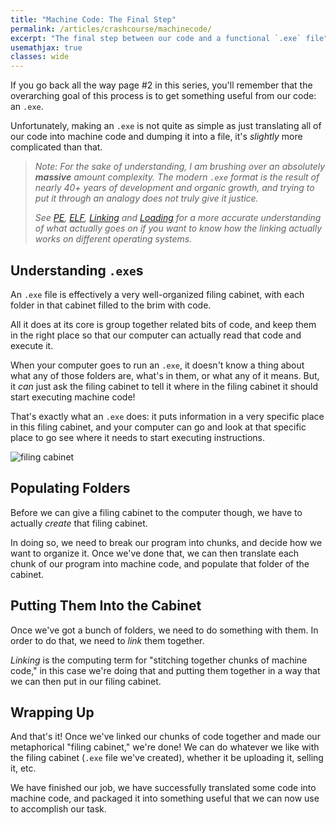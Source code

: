 ```yaml
---
title: "Machine Code: The Final Step"
permalink: /articles/crashcourse/machinecode/
excerpt: "The final step between our code and a functional `.exe` file"
usemathjax: true
classes: wide
---
```


If you go back all the way page #2 in this series, you'll
remember that the overarching goal of this process is to
get something useful from our code: an `.exe`.

Unfortunately, making an `.exe` is not quite as simple
as just translating all of our code into machine code
and dumping it into a file, it's *slightly* more complicated
than that.

> *Note: For the sake of understanding, I am brushing over*
> *an absolutely **massive** amount complexity. The modern `.exe`*
> *format is the result of nearly 40+ years of development and*
> *organic growth, and trying to put it through an analogy does*
> *not truly give it justice.* 
> 
> *See [PE](https://en.wikipedia.org/wiki/Portable_Executable),*
> *[ELF](https://en.wikipedia.org/wiki/Executable_and_Linkable_Format),*
> *[Linking](https://en.wikipedia.org/wiki/Linker_(computing))*
> *and [Loading](https://en.wikipedia.org/wiki/Loader_(computing))*
> *for a more accurate understanding of what actually goes on*
> *if you want to know how the linking actually works on different*
> *operating systems.*

## Understanding `.exe`s

An `.exe` file is effectively a very well-organized filing cabinet,
with each folder in that cabinet filled to the brim with code.

All it does at its core is group together related bits of code, and 
keep them in the right place so that our computer can actually read
that code and execute it. 

When your computer goes to run an `.exe`, it doesn't know a thing
about what any of those folders are, what's in them, or what any of
it means. But, it *can* just ask the filing cabinet to tell it
where in the filing cabinet it should start executing machine code!

That's exactly what an `.exe` does: it puts information in a very
specific place in this filing cabinet, and your computer can go
and look at that specific place to go see where it needs to start
executing instructions. 

![filing cabinet](/assets/images/crash-course/machine-code/cabinet.png)

## Populating Folders

Before we can give a filing cabinet to the computer though, we
have to actually *create* that filing cabinet. 

In doing so, we need to break our program into chunks, and decide
how we want to organize it. Once we've done that, we can then
translate each chunk of our program into machine code, and populate
that folder of the cabinet.

## Putting Them Into the Cabinet

Once we've got a bunch of folders, we need to do something with them. In order to do that, we need to *link* them together.

*Linking* is the computing term for "stitching together chunks
of machine code," in this case we're doing that and putting them
together in a way that we can then put in our filing cabinet.

## Wrapping Up

And that's it! Once we've linked our chunks of code together and 
made our metaphorical "filing cabinet," we're done! We can do
whatever we like with the filing cabinet (`.exe` file we've created),
whether it be uploading it, selling it, etc. 

We have finished our job, we have successfully translated some code
into machine code, and packaged it into something useful that we can
now use to accomplish our task.